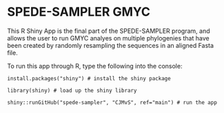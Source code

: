 # SPEDE-SAMPLER GMYC

This R Shiny App is the final part of the SPEDE-SAMPLER program, and allows the user to run GMYC analyes on multiple phylogenies that have been created by randomly resampling the sequences in an aligned Fasta file.

To run this app through R, type the following into the console:

`install.packages("shiny") # install the shiny package` 

`library(shiny) # load up the shiny library` 

`shiny::runGitHub("spede-sampler", "CJMvS", ref="main") # run the app`
